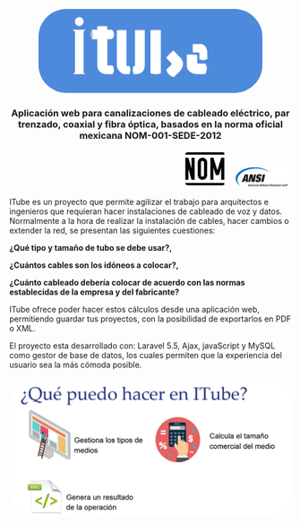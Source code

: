 <p style="text-align: center"><img style="width: 400px; height: auto; border-radius: 50px" src="https://github.com/mikeangeloo/ITube/blob/master/public/storage/logoItube.png" alt="Logo ITube"></p>

<h3 style="text-align: center;">Aplicación web para canalizaciones de cableado eléctrico, par trenzado, coaxial y fibra óptica, basados en la norma oficial mexicana NOM-001-SEDE-2012</h3>
<p style="text-align: right"><img style="width: 100px; height: auto; border-radius: 50px" src="https://github.com/mikeangeloo/ITube/blob/master/public/storage/nom.png" alt="Logo NOM">
<img style="width: 100px; height: auto; border-radius: 50px" src="https://github.com/mikeangeloo/ITube/blob/master/public/storage/TIA-ansi.png" alt="AnsiTIA"></p>

<p>ITube es un proyecto que permite agilizar el trabajo para arquitectos e ingenieros que requieran hacer instalaciones de cableado de voz y datos.
    Normalmente a la hora de realizar la instalación de cables, hacer cambios o extender la red, se presentan las siguientes cuestiones:
    <p><b>¿Qué tipo y tamaño de tubo se debe usar?,</b></p><p><b>¿Cuántos cables son los idóneos a colocar?,</b></p>
    <p><b>¿Cuánto cableado debería colocar de acuerdo con las normas establecidas de la empresa y del fabricante?</b></p>
    ITube ofrece poder hacer estos cálculos desde una aplicación web, permitiendo guardar tus proyectos, con la posibilidad de exportarlos en PDF o XML.
</p>
<p>
    El proyecto esta desarrollado con: Laravel 5.5, Ajax, javaScript y MySQL como gestor de base de datos, los cuales permiten que la experiencia del usuario sea la más cómoda posible.
</p>

<p style="text-align: center;"><img style="width: 800px; height: auto; border-radius: 50px" src="https://github.com/mikeangeloo/ITube/blob/master/public/storage/quepuedohacer.png" alt="AnsiTIA"></p>
